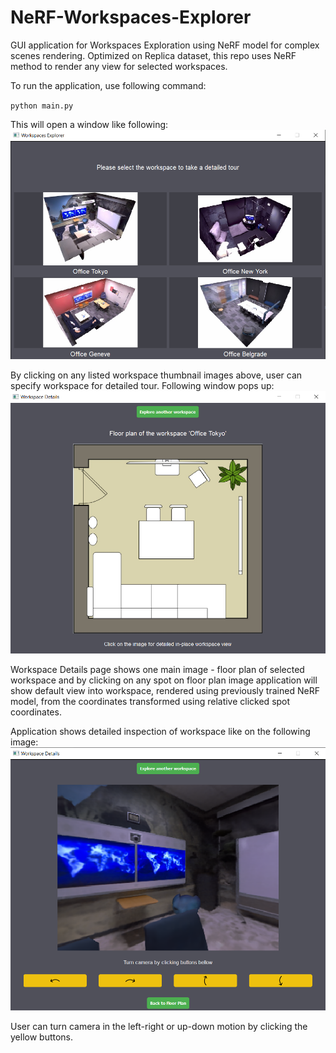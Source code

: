 # NeRF-Workspaces-Explorer
 GUI application for Workspaces Exploration using NeRF model for complex scenes rendering.
 Optimized on Replica dataset, this repo uses NeRF method to render any view for selected workspaces.

 To run the application, use following command:

 `python main.py`
 
 This will open a window like following:
 ![landing page](snippets/landing_page.png)

 By clicking on any listed workspace thumbnail images above, user can specify 
 workspace for detailed tour. Following window pops up:
 ![spot selection page](snippets/floor_plan_office_tokyo.png)

 Workspace Details page shows one main image - floor plan of selected workspace and by clicking on any spot on floor plan image application will show default view into
 workspace, rendered using previously trained NeRF model, from the coordinates transformed using relative clicked spot coordinates.
 
 Application shows detailed inspection of workspace like on the following image:
 ![detailed view](snippets/office_tokyo_detailed_view.png)
 
 User can turn camera in the left-right or up-down motion by clicking the yellow buttons. 

 
